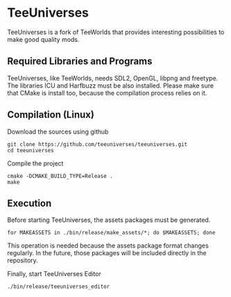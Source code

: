 TeeUniverses
=============

TeeUniverses is a fork of TeeWorlds that provides interesting possibilities to make good quality mods.


Required Libraries and Programs
-------

TeeUniverses, like TeeWorlds, needs SDL2, OpenGL, libpng and freetype.
The libraries ICU and Harfbuzz must be also installed.
Please make sure that CMake is install too, because the compilation process relies on it.


Compilation (Linux)
-------

Download the sources using github
```
git clone https://github.com/teeuniverses/teeuniverses.git
cd teeuniverses
```

Compile the project
```
cmake -DCMAKE_BUILD_TYPE=Release .
make
```


Execution
-------

Before starting TeeUniverses, the assets packages must be generated.
```
for MAKEASSETS in ./bin/release/make_assets/*; do $MAKEASSETS; done
```
This operation is needed because the assets package format changes regularly.
In the future, those packages will be included directly in the repository.

Finally, start TeeUniverses Editor
```
./bin/release/teeuniverses_editor
```
